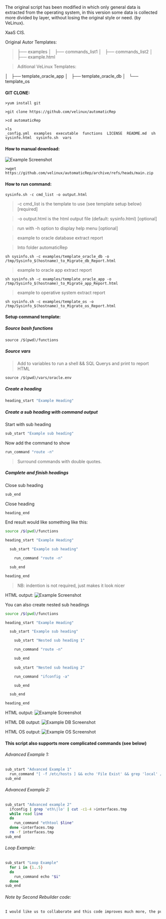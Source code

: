 The original script has been modified in which only general data is extracted from the operating system, in this version some data is collected more divided by layer, without losing the original style or need. (by VeLinux).

XaaS CIS.

Original Autor Templates:
> ├── examples
│   ├── commands_list1
│   ├── commands_list2
│   ├── example.html

> Aditional VeLinux Templates:

│   ├── template_oracle_app
│   ├── template_oracle_db
│   └── template_os

#### GIT CLONE:
```
>yum install git 

>git clone https://github.com/velinux/automaticRep

>cd automaticRep

>ls 
_config.yml  examples  executable  functions  LICENSE  README.md  sh  sysinfo.html  sysinfo.sh  vars
```

#### How to manual download:

![Example Screenshot](https://i.imgur.com/fnL9VQO.png)

```
>wget https://github.com/velinux/automaticRep/archive/refs/heads/main.zip
```

#### How to run command:
```  
sysinfo.sh -c cmd_list -o output.html
```
> -c cmd_list is the template to use (see template setup below) [required]

> -o output.html is the html output file (default: sysinfo.html) [optional] 

> run with -h option to display help menu [optional]

> example to oracle database extract report

>Into folder automaticRep

```  
sh sysinfo.sh -c examples/template_oracle_db -o /tmp/Sysinfo_$(hostname)_to_Migrate_db_Report.html
```

> example to oracle app extract report

```  
sh sysinfo.sh -c examples/template_oracle_app -o /tmp/Sysinfo_$(hostname)_to_Migrate_app_Report.html
```

> example to operative system  extract report

```  
sh sysinfo.sh -c examples/template_os -o /tmp/Sysinfo_$(hostname)_to_Migrate_os_Report.html
```

#### Setup command template:

##### Source bash functions 
```
source /$(pwd)/functions
```
##### Source vars

> Add to variables to run a shell && SQL Querys and print to report HTML

```
source /$(pwd)/vars/oracle.env
```

##### Create a heading

```bash
heading_start "Example Heading"
```

##### Create a sub heading with command output
Start with sub heading

```bash
sub_start "Example sub heading"
```
Now add the command to show
```bash
run_command "route -n"
```
> Surround commands with double quotes.

##### Complete and finish headings
Close sub heading
```bash
sub_end
```
Close heading
```bash
heading_end
```

End result would like something like this:
```bash
source /$(pwd)/functions

heading_start "Example Heading"

  sub_start "Example sub heading"

    run_command "route -n"

  sub_end

heading_end
```
> NB: indention is not required, just makes it look nicer

HTML output:
![Example Screenshot](https://i.imgur.com/cWozQTG.png)

You can also create nested sub headings 
```bash
source /$(pwd)/functions

heading_start "Example Heading"

  sub_start "Example sub heading"

    sub_start "Nested sub heading 1"

    run_command "route -n"

    sub_end
    
    sub_start "Nested sub heading 2"

    run_command "ifconfig -a"

    sub_end

  sub_end

heading_end
```
HTML output:
![Example Screenshot](https://i.imgur.com/qMEIGtp.png)

HTML DB output:
![Example DB Screenshot](https://i.imgur.com/fNJtJIQ.png)

HTML OS output:
![Example OS Screenshot](https://i.imgur.com/kjKMxDf.png)

#### This script also supports more complicated commands (see below)

###### Advanced Example 1:
```bash
sub_start "Advanced Example 1"
  run_command "[ -f /etc/hosts ] && echo 'File Exist' && grep 'local' /etc/hosts | wc -l"
sub_end
```
###### Advanced Example 2:
```bash
sub_start "Advanced example 2"
  ifconfig | grep 'eth\|lo' | cut -c1-4 >interfaces.tmp
  while read line
  do
    run_command "ethtool $line"
  done <interfaces.tmp
  rm -f interfaces.tmp
sub_end
```
###### Loop Example:
```bash
sub_start "Loop Example"
  for i in {1..5}
  do
    run_command echo "$i"
  done
sub_end
```
###### Note by Second Rebuilder code:
```bash
I would like us to collaborate and this code improves much more, the purpose can help us all. 
```
